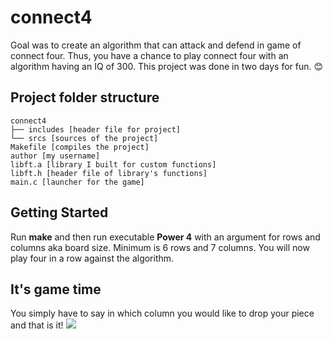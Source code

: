 # connect4
Goal was to create an algorithm that can attack and defend in game of connect four. Thus, you have a chance to play connect four with an algorithm having an IQ of 300. This project was done in two days for fun. 😊 

## Project folder structure
```
connect4
├── includes [header file for project]
└── srcs [sources of the project]
Makefile [compiles the project]
author [my username]
libft.a [library I built for custom functions]
libft.h [header file of library's functions]
main.c [launcher for the game]
```

## Getting Started
Run **make** and then run executable **Power 4** with an argument for rows and columns aka board size. Minimum is 6 rows and 7 columns. You will now play four in a row against the algorithm.
## It's game time
You simply have to say in which column you would like to drop your piece and that is it!
![](https://media.giphy.com/media/TjGKnkDwP8ut7ibrhz/giphy.gif)
